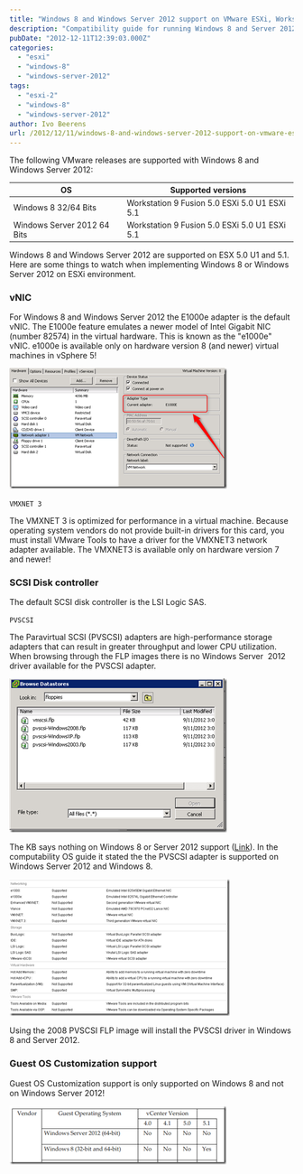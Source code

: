 ```yaml
---
title: "Windows 8 and Windows Server 2012 support on VMware ESXi, Workstation and Fusion"
description: "Compatibility guide for running Windows 8 and Server 2012 on VMware platforms."
pubDate: "2012-12-11T12:39:03.000Z"
categories: 
  - "esxi"
  - "windows-8"
  - "windows-server-2012"
tags: 
  - "esxi-2"
  - "windows-8"
  - "windows-server-2012"
author: Ivo Beerens
url: /2012/12/11/windows-8-and-windows-server-2012-support-on-vmware-esxi-workstation-and-fusion/
---
```


The following VMware releases are supported with Windows 8 and Windows Server 2012:

| **OS** | **Supported versions** |
|---|---|
| Windows 8 32/64 Bits | Workstation 9    Fusion 5.0    ESXi 5.0 U1    ESXi 5.1 |
| Windows Server 2012 64 Bits | Workstation 9    Fusion 5.0    ESXi 5.0 U1    ESXi 5.1 |

Windows 8 and Windows Server 2012 are supported on ESX 5.0 U1 and 5.1. Here are some things to watch when implementing Windows 8 or Windows Server 2012 on ESXi environment.

### vNIC

For Windows 8 and Windows Server 2012 the E1000e adapter is the default vNIC. The E1000e feature emulates a newer model of Intel Gigabit NIC (number 82574) in the virtual hardware. This is known as the "e1000e" vNIC. e1000e is available only on hardware version 8 (and newer) virtual machines in vSphere 5! 

![image](images/image_thumb7.png "image")

`VMXNET 3`

The VMXNET 3 is optimized for performance in a virtual machine. Because operating system vendors do not provide built-in drivers for this card, you must install VMware Tools to have a driver for the VMXNET3 network adapter available. The VMXNET3 is available only on hardware version 7 and newer!

### SCSI Disk controller

The default SCSI disk controller is the LSI Logic SAS.

`PVSCSI`

The Paravirtual SCSI (PVSCSI) adapters are high-performance storage adapters that can result in greater throughput and lower CPU utilization.  When browsing through the FLP images there is no Windows Server  2012 driver available for the PVSCSI adapter.

![image](images/image_thumb8.png "image")

The KB says nothing on Windows 8 or Server 2012 support ([Link](http://kb.VMware.com/selfservice/microsites/search.do?language=en_US&cmd=displayKC&externalId=1010398)). In the computability OS guide it stated the the PVSCSI adapter is supported on Windows Server 2012 and Windows 8.

![image](images/image_thumb9.png "image")

Using the 2008 PVSCSI FLP image will install the PVSCSI driver in Windows 8 and Server 2012.

### Guest OS Customization support

Guest OS Customization support is only supported on Windows 8 and not on Windows Server 2012!

![image](images/image_thumb10.png "image")